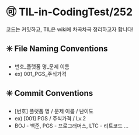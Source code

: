 # 🉑 TIL-in-CodingTest/252
코드는 커밋하고, TIL은 wiki에 차곡차곡 정리하고자 합니다!

## ✳️ File Naming Conventions
* 번호_플랫폼 명_문제 이름
* ex) 001_PGS_주식가격

## ✳️ Commit Conventions
* [번호] 플랫폼 명 / 문제 이름 / 난이도
* ex) [001] PGS / 주식가격 / Lv.2
* BOJ - 백준, PGS - 프로그래머스, LTC - 리트코드 ...

